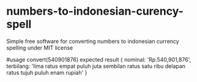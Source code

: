 # numbers-to-indonesian-curency-spell
Simple free software for converting numbers to indonesian currency spelling under MIT license

#usage
convert(540901876)
expected result 
{
  nominal: 'Rp.540,901,876',
  terbilang: 'lima ratus empat puluh juta sembilan ratus satu ribu delapan ratus tujuh puluh enam rupiah'
}
